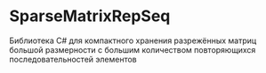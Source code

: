 # SparseMatrixRepSeq
Библиотека C# для компактного хранения разрежённых матриц большой размерности с большим количеством повторяющихся последовательностей элементов
